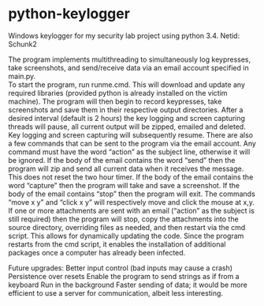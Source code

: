 # python-keylogger

Windows keylogger for my security lab project using python 3.4. Netid: Schunk2

The program implements multithreading to simultaneously log keypresses, take screenshots, and send/receive data via an email account specified in main.py.  
To start the program, run runme.cmd. This will download and update any required libraries (provided python is already installed on the victim machine).  The program will then begin to record keypresses, take screenshots and save them in their respective output directories. After a desired interval (default is 2 hours) the key logging and screen capturing threads will pause, all current output will be zipped, emailed and deleted. Key logging and screen capturing will subsequently resume. 
There are also a few commands that can be sent to the program via the email account. Any command must have the word “action” as the subject line, otherwise it will be ignored. If the body of the email contains the word “send” then the program will zip and send all current data when it receives the message. This does not reset the two hour timer. If the body of the email contains the word “capture” then the program will take and save a screenshot. If the body of the email contains “stop” then the program will exit. The commands “move x y” and “click x y” will respectively move and click the mouse at x,y.
If one or more attachments are sent with an email (“action” as the subject is still required) then the program will stop, copy the attachments into the source directory, overriding files as needed, and then restart via the cmd script. This allows for dynamically updating the code. Since the program restarts from the cmd script, it enables the installation of additional packages once a computer has already been infected. 

Future upgrades:
Better input control (bad inputs may cause a crash)
Persistence over resets 
Enable the program to send strings as if from a keyboard
Run in the background
Faster sending of data; it would be more efficient to use a server for communication, albeit less interesting.
